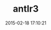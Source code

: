 ---
layout: post
title:  "antlr3"
repo:   "ohboyohboyohboy/antlr3"
date:   2015-02-18 17:10:21
gemurl: http://antlr.ohboyohboyohboy.org/
---